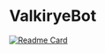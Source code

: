 # ValkiryeBot

[![Readme Card](api/pin?username=anuraghazra&repo=github-readme-stats)](https://github.com/lowg0d/ValkiryeBot)

